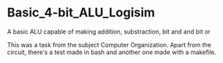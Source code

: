 # Basic_4-bit_ALU_Logisim
 A basic ALU capable of making addition, substraction, bit and and bit or

This was a task from the subject Computer Organization. Apart from the circuit, there's a test made in bash and another one made with a makefile.